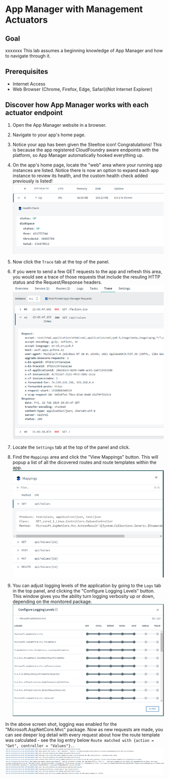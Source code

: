 # App Manager with Management Actuators

## Goal

xxxxxxx
This lab assumes a beginning knowledge of App Manager and how to navigate through it.

## Prerequisites

- Internet Access
- Web Browser (Chrome, Firefox, Edge, Safari)(Not Internet Explorer)

## Discover how App Manager works with each actuator endpoint

1. Open the App Manager website in a browser.

1. Navigate to your app's home page.

1. Notice your app has been given the Steeltoe icon! Congratulations! This is because the app registered CloudFoundry aware endpoints with the platform, so App Manager automatically hooked everything up.

1. On the app's home page, locate the "web" area where your running app instances are listed. Notice there is now an option to expand each app instance to review its health, and the custom health check added previously is listed!
  ![Health Check](a_healthcheck_actuator.PNG)

1. Now click the `Trace` tab at the top of the panel.

1. If you were to send a few GET requests to the app and refresh this area, you would see a trace of those requests that include the resuling HTTP status and the Request/Response headers.
  ![App Traces](a_trace.PNG)

1. Locate the `Settings` tab at the top of the panel and click.

1. Find the `Mappings` area and click the "View Mappings" button. This will popup a list of all the dicovered routes and route templates within the app. 
  ![App Mappings](a_mappings.PNG)

1. You can adjust logging levels of the application by going to the `Logs` tab in the top panel, and clicking the "Configure Logging Levels" button. This window gives you the ability turn logging verbosity up or down, depending on the monitored package.
  ![App Logging Levels](a_logging_levels.PNG)

In the above screen shot, logging was enabled for the "Microsoft.AspNetCore.Mvc" package. Now as new requests are made, you can see deeper log detail with every request about how the route template was calculated - see the log entry below `Route matched with {action = "Get", controller = "Values"}.`.
![App Log](a_mvc_log.PNG)